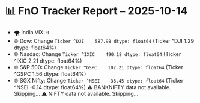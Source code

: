 # 📊 FnO Tracker Report – 2025-10-14
- 🌪️ India VIX: `0`
- 🌐 Dow: Change `Ticker
^DJI    587.98
dtype: float64` (Ticker
^DJI    1.29
dtype: float64%)
- 🌐 Nasdaq: Change `Ticker
^IXIC    490.18
dtype: float64` (Ticker
^IXIC    2.21
dtype: float64%)
- 🌐 S&P 500: Change `Ticker
^GSPC    102.21
dtype: float64` (Ticker
^GSPC    1.56
dtype: float64%)
- 🌐 SGX Nifty: Change `Ticker
^NSEI   -36.45
dtype: float64` (Ticker
^NSEI   -0.14
dtype: float64%)
⚠️ BANKNIFTY data not available. Skipping...
⚠️ NIFTY data not available. Skipping...